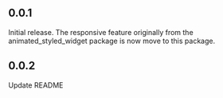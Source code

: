 ## 0.0.1

Initial release. The responsive feature originally from the animated_styled_widget package is now move
to this package.

## 0.0.2

Update README
